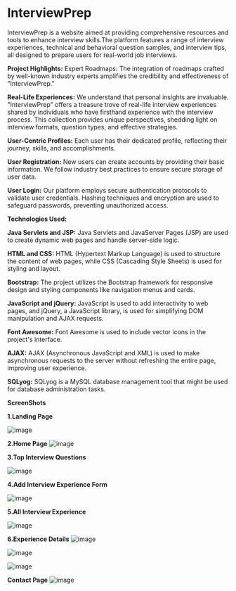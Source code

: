 # InterviewPrep
InterviewPrep is a website aimed at providing comprehensive resources and tools to enhance interview skills.The platform features a range of interview experiences, technical and behavioral question samples, and interview tips, all designed to prepare users for real-world job interviews.

**Project Highlights:**
 Expert Roadmaps: The integration of roadmaps crafted by well-known industry experts amplifies the credibility and effectiveness of "InterviewPrep." 

**Real-Life Experiences:** We understand that personal insights are invaluable. "InterviewPrep" offers a treasure trove of real-life interview experiences shared by individuals who have firsthand experience with the interview process. This collection provides unique perspectives, shedding light on interview formats, question types, and effective strategies.

**User-Centric Profiles:** Each user has their dedicated profile, reflecting their journey, skills, and accomplishments.

**User Registration:** New users can create accounts by providing their basic information. We follow industry best practices to ensure secure storage of user data.

**User Login:** Our platform employs secure authentication protocols to validate user credentials. Hashing techniques and encryption are used to safeguard passwords, preventing unauthorized access.


**Technologies Used:**

**Java Servlets and JSP:** Java Servlets and JavaServer Pages (JSP) are used to create dynamic web pages and handle server-side logic.

**HTML and CSS:** HTML (Hypertext Markup Language) is used to structure the content of web pages, while CSS (Cascading Style Sheets) is used for styling and layout.

**Bootstrap:** The project utilizes the Bootstrap framework for responsive design and styling components like navigation menus and cards.

**JavaScript and jQuery:** JavaScript is used to add interactivity to web pages, and jQuery, a JavaScript library, is used for simplifying DOM manipulation and AJAX requests.

**Font Awesome:** Font Awesome is used to include vector icons in the project's interface.

**AJAX:** AJAX (Asynchronous JavaScript and XML) is used to make asynchronous requests to the server without refreshing the entire page, improving user experience.

**SQLyog:** SQLyog is a MySQL database management tool that might be used for database administration tasks.


**ScreenShots**


**1.Landing Page**

![image](https://github.com/nishad6112/InterviewPrep/assets/91268115/c21f4344-5386-448d-b61c-cfe68f7bc475)

**2.Home Page**
![image](https://github.com/nishad6112/InterviewPrep/assets/91268115/32dfd634-3798-4441-ae79-2bec4607277d)

**3.Top Interview Questions**

![image](https://github.com/nishad6112/InterviewPrep/assets/91268115/e319c3b3-2789-4168-b614-e5d3ee58a7c1)


**4.Add Interview Experience Form**

![image](https://github.com/nishad6112/InterviewPrep/assets/91268115/88b56950-8e94-4f95-ba75-bc25d0562b5c)

**5.All Interview Experience**

![image](https://github.com/nishad6112/InterviewPrep/assets/91268115/1efc39dc-9280-4198-8a16-ac54f2cb6612)


**6.Experience Details**
![image](https://github.com/nishad6112/InterviewPrep/assets/91268115/0ec4fdd5-5bc2-4257-a876-57332f6c3adb)








![image](https://github.com/nishad6112/InterviewPrep/assets/91268115/ad8d4302-1628-4a6b-8aab-8e55c24b4b04)


![image](https://github.com/nishad6112/InterviewPrep/assets/91268115/bd704bc8-5957-4c81-8ac7-c6610fd57cde)

**Contact Page**
![image](https://github.com/nishad6112/InterviewPrep/assets/91268115/99df2f18-8b79-4950-a233-7a56141a6b51)


